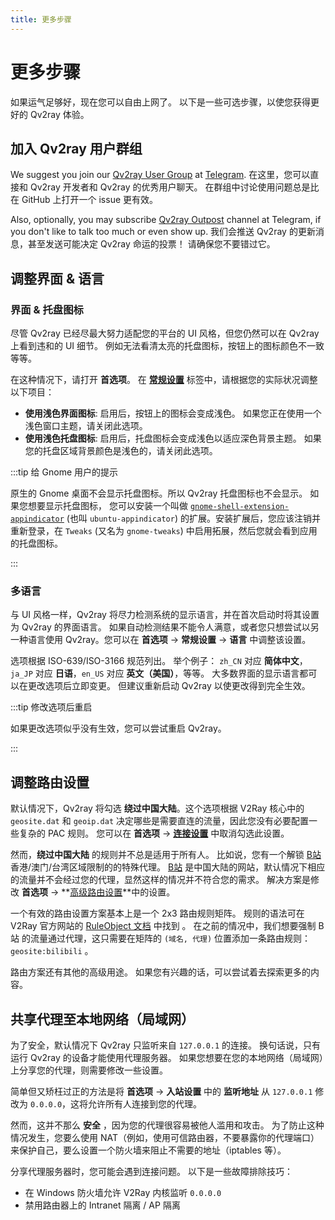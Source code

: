 ```yaml
---
title: 更多步骤
---
```


# 更多步骤

如果运气足够好，现在您可以自由上网了。 以下是一些可选步骤，以使您获得更好的 Qv2ray 体验。

## 加入 Qv2ray 用户群组

We suggest you join our [Qv2ray User Group](https://t.me/Qv2ray_chat) at [Telegram](https://telegram.org/). 在这里，您可以直接和 Qv2ray 开发者和 Qv2ray 的优秀用户聊天。 在群组中讨论使用问题总是比在 GitHub 上打开一个 issue 更有效。

Also, optionally, you may subscribe [Qv2ray Outpost](https://t.me/Qv2ray) channel at Telegram, if you don't like to talk too much or even show up. 我们会推送 Qv2ray 的更新消息，甚至发送可能决定 Qv2ray 命运的投票！ 请确保您不要错过它。

## 调整界面 & 语言

### 界面 & 托盘图标

尽管 Qv2ray 已经尽最大努力适配您的平台的 UI 风格，但您仍然可以在 Qv2ray 上看到违和的 UI 细节。 例如无法看清太亮的托盘图标，按钮上的图标颜色不一致等等。

在这种情况下，请打开 **首选项**。 在 **[常规设置](qv2ray://open/preference/general)** 标签中，请根据您的实际状况调整以下项目：

- **使用浅色界面图标**: 启用后，按钮上的图标会变成浅色。 如果您正在使用一个浅色窗口主题，请关闭此选项。
- **使用浅色托盘图标**: 启用后，托盘图标会变成浅色以适应深色背景主题。 如果您的托盘区域背景颜色是浅色的，请关闭此选项。

:::tip 给 Gnome 用户的提示

原生的 Gnome 桌面不会显示托盘图标。所以 Qv2ray 托盘图标也不会显示。 如果您想要显示托盘图标， 您可以安装一个叫做 [`gnome-shell-extension-appindicator`](https://github.com/ubuntu/gnome-shell-extension-appindicator) (也叫 `ubuntu-appindicator`) 的扩展。安装扩展后，您应该注销并重新登录，在 `Tweaks` (又名为 `gnome-tweaks`) 中启用拓展，然后您就会看到应用的托盘图标。

:::

### 多语言

与 UI 风格一样，Qv2ray 将尽力检测系统的显示语言，并在首次启动时将其设置为 Qv2ray 的界面语言。 如果自动检测结果不能令人满意，或者您只想尝试以另一种语言使用 Qv2ray。您可以在 **首选项** -> **常规设置** -> **语言** 中调整该设置。

选项根据 ISO-639/ISO-3166 规范列出。 举个例子： `zh_CN` 对应 **简体中文**，`ja_JP` 对应 **日语**，`en_US` 对应 **英文（美国）**，等等。 大多数界面的显示语言都可以在更改选项后立即变更。 但建议重新启动 Qv2ray 以使更改得到完全生效。

:::tip 修改选项后重启

如果更改选项似乎没有生效，您可以尝试重启 Qv2ray。

:::

## 调整路由设置

默认情况下，Qv2ray 将勾选 **绕过中国大陆**。这个选项根据 V2Ray 核心中的 `geosite.dat` 和 `geoip.dat` 决定哪些是需要直连的流量，因此您没有必要配置一些复杂的 PAC 规则。 您可以在 **首选项** -> **[连接设置](qv2ray://open/preference/connection)** 中取消勾选此设置。

然而，**绕过中国大陆** 的规则并不总是适用于所有人。 比如说，您有一个解锁 [B站](https://bilibili.com/) 香港/澳门/台湾区域限制的的特殊代理。 [B站](https://bilibili.com/) 是中国大陆的网站，默认情况下相应的流量并不会经过您的代理，显然这样的情况并不符合您的需求。 解决方案是修改 **首选项** -> **[高级路由设置](qv2ray://open/preference/route)**中的设置。

一个有效的路由设置方案基本上是一个 2x3 路由规则矩阵。 规则的语法可在 V2Ray 官方网站的 [ RuleObject 文档](https://www.v2fly.org/config/routing.html#routingobject) 中找到 。 在之前的情况中，我们想要强制 B站 的流量通过代理，这只需要在矩阵的 `(域名, 代理)` 位置添加一条路由规则： `geosite:bilibili` 。

路由方案还有其他的高级用途。 如果您有兴趣的话，可以尝试着去探索更多的内容。

## 共享代理至本地网络（局域网）

为了安全，默认情况下 Qv2ray 只监听来自 `127.0.0.1` 的连接。 换句话说，只有运行 Qv2ray 的设备才能使用代理服务器。 如果您想要在您的本地网络（局域网）上分享您的代理，则需要修改一些设置。

简单但又矫枉过正的方法是将 **首选项** -> **入站设置** 中的 **监听地址** 从 `127.0.0.1` 修改为 `0.0.0.0`，这将允许所有人连接到您的代理。

然而，这并不那么 **安全** ，因为您的代理很容易被他人滥用和攻击。 为了防止这种情况发生，您要么使用 NAT（例如，使用可信路由器，不要暴露你的代理端口）来保护自己，要么设置一个防火墙来阻止不需要的地址（iptables 等）。

分享代理服务器时，您可能会遇到连接问题。 以下是一些故障排除技巧：

- 在 Windows 防火墙允许 V2Ray 内核监听 `0.0.0.0`
- 禁用路由器上的 Intranet 隔离 / AP 隔离
